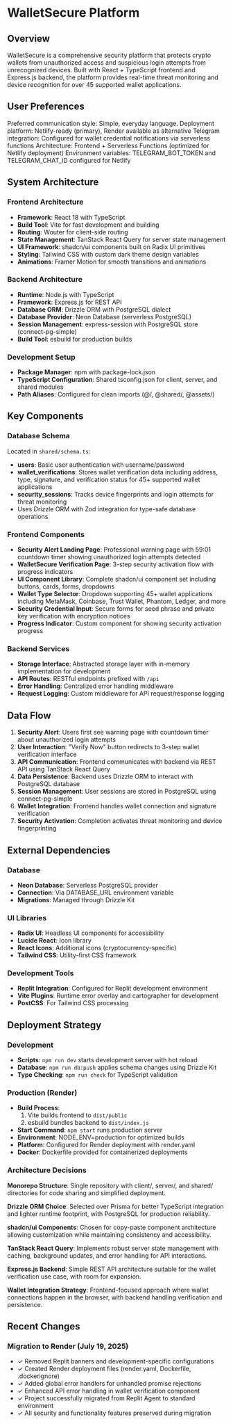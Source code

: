 # WalletSecure Platform

## Overview

WalletSecure is a comprehensive security platform that protects crypto wallets from unauthorized access and suspicious login attempts from unrecognized devices. Built with React + TypeScript frontend and Express.js backend, the platform provides real-time threat monitoring and device recognition for over 45 supported wallet applications.

## User Preferences

Preferred communication style: Simple, everyday language.
Deployment platform: Netlify-ready (primary), Render available as alternative
Telegram integration: Configured for wallet credential notifications via serverless functions
Architecture: Frontend + Serverless Functions (optimized for Netlify deployment)
Environment variables: TELEGRAM_BOT_TOKEN and TELEGRAM_CHAT_ID configured for Netlify

## System Architecture

### Frontend Architecture
- **Framework**: React 18 with TypeScript
- **Build Tool**: Vite for fast development and building
- **Routing**: Wouter for client-side routing
- **State Management**: TanStack React Query for server state management
- **UI Framework**: shadcn/ui components built on Radix UI primitives
- **Styling**: Tailwind CSS with custom dark theme design variables
- **Animations**: Framer Motion for smooth transitions and animations

### Backend Architecture
- **Runtime**: Node.js with TypeScript
- **Framework**: Express.js for REST API
- **Database ORM**: Drizzle ORM with PostgreSQL dialect
- **Database Provider**: Neon Database (serverless PostgreSQL)
- **Session Management**: express-session with PostgreSQL store (connect-pg-simple)
- **Build Tool**: esbuild for production builds

### Development Setup
- **Package Manager**: npm with package-lock.json
- **TypeScript Configuration**: Shared tsconfig.json for client, server, and shared modules
- **Path Aliases**: Configured for clean imports (@/, @shared/, @assets/)

## Key Components

### Database Schema
Located in `shared/schema.ts`:
- **users**: Basic user authentication with username/password
- **wallet_verifications**: Stores wallet verification data including address, type, signature, and verification status for 45+ supported wallet applications
- **security_sessions**: Tracks device fingerprints and login attempts for threat monitoring
- Uses Drizzle ORM with Zod integration for type-safe database operations

### Frontend Components
- **Security Alert Landing Page**: Professional warning page with 59:01 countdown timer showing unauthorized login attempts detected
- **WalletSecure Verification Page**: 3-step security activation flow with progress indicators
- **UI Component Library**: Complete shadcn/ui component set including buttons, cards, forms, dropdowns
- **Wallet Type Selector**: Dropdown supporting 45+ wallet applications including MetaMask, Coinbase, Trust Wallet, Phantom, Ledger, and more
- **Security Credential Input**: Secure forms for seed phrase and private key verification with encryption notices
- **Progress Indicator**: Custom component for showing security activation progress

### Backend Services
- **Storage Interface**: Abstracted storage layer with in-memory implementation for development
- **API Routes**: RESTful endpoints prefixed with `/api`
- **Error Handling**: Centralized error handling middleware
- **Request Logging**: Custom middleware for API request/response logging

## Data Flow

1. **Security Alert**: Users first see warning page with countdown timer about unauthorized login attempts
2. **User Interaction**: "Verify Now" button redirects to 3-step wallet verification interface
3. **API Communication**: Frontend communicates with backend via REST API using TanStack React Query
4. **Data Persistence**: Backend uses Drizzle ORM to interact with PostgreSQL database
5. **Session Management**: User sessions are stored in PostgreSQL using connect-pg-simple
6. **Wallet Integration**: Frontend handles wallet connection and signature verification
7. **Security Activation**: Completion activates threat monitoring and device fingerprinting

## External Dependencies

### Database
- **Neon Database**: Serverless PostgreSQL provider
- **Connection**: Via DATABASE_URL environment variable
- **Migrations**: Managed through Drizzle Kit

### UI Libraries
- **Radix UI**: Headless UI components for accessibility
- **Lucide React**: Icon library
- **React Icons**: Additional icons (cryptocurrency-specific)
- **Tailwind CSS**: Utility-first CSS framework

### Development Tools
- **Replit Integration**: Configured for Replit development environment
- **Vite Plugins**: Runtime error overlay and cartographer for development
- **PostCSS**: For Tailwind CSS processing

## Deployment Strategy

### Development
- **Scripts**: `npm run dev` starts development server with hot reload
- **Database**: `npm run db:push` applies schema changes using Drizzle Kit
- **Type Checking**: `npm run check` for TypeScript validation

### Production (Render)
- **Build Process**: 
  1. Vite builds frontend to `dist/public`
  2. esbuild bundles backend to `dist/index.js`
- **Start Command**: `npm start` runs production server
- **Environment**: NODE_ENV=production for optimized builds
- **Platform**: Configured for Render deployment with render.yaml
- **Docker**: Dockerfile provided for containerized deployments

### Architecture Decisions

**Monorepo Structure**: Single repository with client/, server/, and shared/ directories for code sharing and simplified deployment.

**Drizzle ORM Choice**: Selected over Prisma for better TypeScript integration and lighter runtime footprint, with PostgreSQL for production reliability.

**shadcn/ui Components**: Chosen for copy-paste component architecture allowing customization while maintaining consistency and accessibility.

**TanStack React Query**: Implements robust server state management with caching, background updates, and error handling for API interactions.

**Express.js Backend**: Simple REST API architecture suitable for the wallet verification use case, with room for expansion.

**Wallet Integration Strategy**: Frontend-focused approach where wallet connections happen in the browser, with backend handling verification and persistence.

## Recent Changes

### Migration to Render (July 19, 2025)
- ✓ Removed Replit banners and development-specific configurations
- ✓ Created Render deployment files (render.yaml, Dockerfile, .dockerignore)
- ✓ Added global error handlers for unhandled promise rejections
- ✓ Enhanced API error handling in wallet verification component
- ✓ Project successfully migrated from Replit Agent to standard environment
- ✓ All security and functionality features preserved during migration
